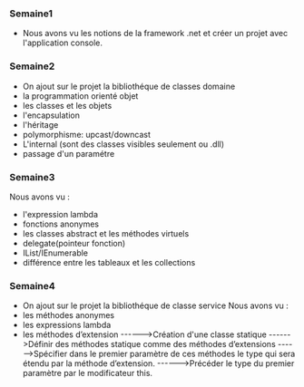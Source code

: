 ### Semaine1
- Nous avons vu les notions de la framework .net et créer un projet avec l'application console. 
### Semaine2
- On ajout sur le projet la bibliothéque de classes domaine
- la programmation orienté objet
- les classes et les objets
- l'encapsulation
- l'héritage
- polymorphisme: upcast/downcast
- L'internal (sont des classes visibles seulement ou .dll)
- passage d'un paramétre
### Semaine3
Nous avons vu : 
- l'expression lambda
- fonctions anonymes
- les classes abstract et les méthodes virtuels
- delegate(pointeur fonction)
- IList/IEnumerable
- différence entre les tableaux et les collections
### Semaine4
- On ajout sur le projet la bibliothéque de classe service
Nous avons vu : 
- les méthodes anonymes
- les expressions lambda
- les méthodes d’extension ------>Création d'une classe statique
                           ------>Définir des méthodes statique comme des méthodes d’extensions
                           ------>Spécifier dans le premier paramètre de ces méthodes le type qui sera étendu par la méthode d’extension.
                           ------>Précéder le type du premier paramètre par le modificateur this.


              
              



